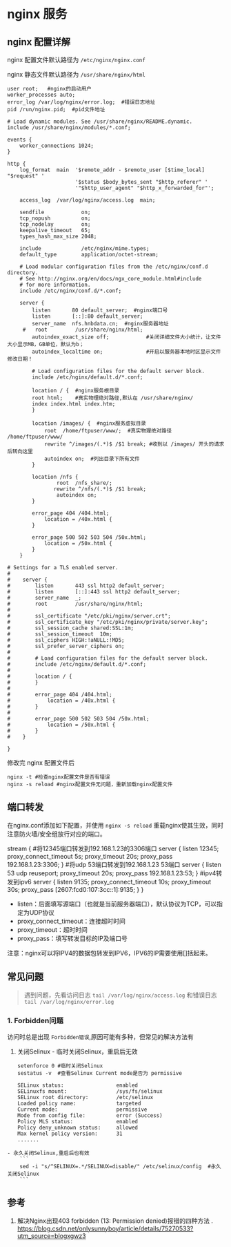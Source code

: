 # nginx 服务

## nginx 配置详解
nginx 配置文件默认路径为 `/etc/nginx/nginx.conf`

nginx 静态文件默认路径为 `/usr/share/nginx/html`

```
user root;   #nginx的启动用户
worker_processes auto;
error_log /var/log/nginx/error.log;  #错误日志地址
pid /run/nginx.pid;  #pid文件地址

# Load dynamic modules. See /usr/share/nginx/README.dynamic.
include /usr/share/nginx/modules/*.conf;

events {
    worker_connections 1024;
}

http {
    log_format  main  '$remote_addr - $remote_user [$time_local] "$request" '
                      '$status $body_bytes_sent "$http_referer" '
                      '"$http_user_agent" "$http_x_forwarded_for"';

    access_log  /var/log/nginx/access.log  main;

    sendfile            on;
    tcp_nopush          on;
    tcp_nodelay         on;
    keepalive_timeout   65;
    types_hash_max_size 2048;

    include             /etc/nginx/mime.types;
    default_type        application/octet-stream;

    # Load modular configuration files from the /etc/nginx/conf.d directory.
    # See http://nginx.org/en/docs/ngx_core_module.html#include
    # for more information.
    include /etc/nginx/conf.d/*.conf;

    server {
        listen       80 default_server;  #nginx端口号
        listen       [::]:80 default_server;
        server_name  nfs.hnbdata.cn;  #nginx服务器地址
     #   root         /usr/share/nginx/html;  
        autoindex_exact_size off;            #关闭详细文件大小统计，让文件大小显示MB，GB单位，默认为b；  
        autoindex_localtime on;              #开启以服务器本地时区显示文件修改日期！       

        # Load configuration files for the default server block.
        include /etc/nginx/default.d/*.conf;

        location / {  #nginx服务根目录
        root html;    #真实物理绝对路径,默认在 /usr/share/nginx/
        index index.html index.htm;
        }

        location /images/ {  #nginx服务虚拟目录
            root  /home/ftpuser/www/;  #真实物理绝对路径 /home/ftpuser/www/
            rewrite ^/images/(.*)$ /$1 break; #收到以 /images/ 开头的请求后转向这里
            autoindex on;  #列出目录下所有文件
        }

        location /nfs {
                root  /nfs_share/;
               rewrite ^/nfs/(.*)$ /$1 break;
                autoindex on;
        }
 
        error_page 404 /404.html;
            location = /40x.html {
        }

        error_page 500 502 503 504 /50x.html;
            location = /50x.html {
        }
    }

# Settings for a TLS enabled server.
#
#    server {
#        listen       443 ssl http2 default_server;
#        listen       [::]:443 ssl http2 default_server;
#        server_name  _;
#        root         /usr/share/nginx/html;
#
#        ssl_certificate "/etc/pki/nginx/server.crt";
#        ssl_certificate_key "/etc/pki/nginx/private/server.key";
#        ssl_session_cache shared:SSL:1m;
#        ssl_session_timeout  10m;
#        ssl_ciphers HIGH:!aNULL:!MD5;
#        ssl_prefer_server_ciphers on;
#
#        # Load configuration files for the default server block.
#        include /etc/nginx/default.d/*.conf;
#
#        location / {
#        }
#
#        error_page 404 /404.html;
#            location = /40x.html {
#        }
#
#        error_page 500 502 503 504 /50x.html;
#            location = /50x.html {
#        }
#    }

}
```

修改完 nginx 配置文件后
```
nginx -t #检查nginx配置文件是否有错误
nginx -s reload #nginx配置文件无问题，重新加载nginx配置文件
```


## 端口转发
在nginx.conf添加如下配置，并使用 `nginx -s reload` 重载nginx使其生效，同时注意防火墙/安全组放行对应的端口。

stream {
    #将12345端口转发到192.168.1.23的3306端口
    server {
        listen 12345;
        proxy_connect_timeout 5s;
        proxy_timeout 20s;
        proxy_pass 192.168.1.23:3306;
    }
    #将udp 53端口转发到192.168.1.23 53端口
    server {
        listen 53 udp reuseport;
        proxy_timeout 20s;
        proxy_pass 192.168.1.23:53;
    }
    #ipv4转发到ipv6
    server {
        listen 9135;
        proxy_connect_timeout 10s;
        proxy_timeout 30s;
        proxy_pass [2607:fcd0:107:3cc::1]:9135;
    }
}

* listen：后面填写源端口（也就是当前服务器端口），默认协议为TCP，可以指定为UDP协议
* proxy_connect_timeout：连接超时时间
* proxy_timeout：超时时间
* proxy_pass：填写转发目标的IP及端口号
  
注意：nginx可以将IPV4的数据包转发到IPV6，IPV6的IP需要使用[]括起来。


## 常见问题
> 遇到问题，先看访问日志 ` tail /var/log/nginx/access.log ` 和错误日志 ` tail /var/log/nginx/error.log `


### 1. Forbidden问题
  访问时总是出现 `Forbidden错误`,原因可能有多种，但常见的解决方法有
  1. 关闭Selinux 
	- 临时关闭Selinux，重启后无效
		```
		setenforce 0 #临时关闭Selinux
		sestatus -v  #查看Selinux Current mode是否为 permissive

		SELinux status:                 enabled
		SELinuxfs mount:                /sys/fs/selinux
		SELinux root directory:         /etc/selinux
		Loaded policy name:             targeted
		Current mode:                   permissive
		Mode from config file:          error (Success)
		Policy MLS status:              enabled
		Policy deny_unknown status:     allowed
		Max kernel policy version:      31
		.......
		```
	- 永久关闭Selinux,重启后也有效
		```
		sed -i "s/^SELINUX=.*/SELINUX=disable/" /etc/selinux/config  #永久关闭Selinux
		```

## 参考
1. 解决Nginx出现403 forbidden (13: Permission denied)报错的四种方法 . https://blog.csdn.net/onlysunnyboy/article/details/75270533?utm_source=blogxgwz3
